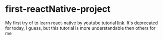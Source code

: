 # first-reactNative-project
My first try of to learn react-native by youtube tutorial <a href="https://www.youtube.com/watch?v=0-S5a0eXPoc&amp;ab_channel=ProgrammingwithMosh">link</a>. It's deprecated for today, I guess, but this tutorial is more understandable then others for me
